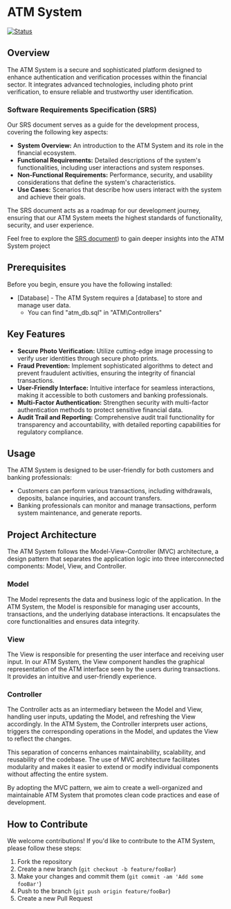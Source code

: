 # ATM System
[![Status](https://img.shields.io/badge/Status-End-brightgreen)](https://github.com/your-username/task-management-system)

## Overview

The ATM System is a secure and sophisticated platform designed to enhance authentication and verification processes within the financial sector. It integrates advanced technologies, including photo print verification, to ensure reliable and trustworthy user identification.

### Software Requirements Specification (SRS)

Our SRS document serves as a guide for the development process, covering the following key aspects:

- **System Overview:** An introduction to the ATM System and its role in the financial ecosystem.
- **Functional Requirements:** Detailed descriptions of the system's functionalities, including user interactions and system responses.
- **Non-Functional Requirements:** Performance, security, and usability considerations that define the system's characteristics.
- **Use Cases:** Scenarios that describe how users interact with the system and achieve their goals.

The SRS document acts as a roadmap for our development journey, ensuring that our ATM System meets the highest standards of functionality, security, and user experience.

Feel free to explore the [SRS document](https://docs.google.com/document/d/1REhPUTY3REhDIlN-QARpUjZYE9EjkLX-/edit?usp=sharing&ouid=108076421560717707245&rtpof=true&sd=true)) to gain deeper insights into the ATM System project

## Prerequisites

Before you begin, ensure you have the following installed:

- [Database] - The ATM System requires a [database] to store and manage user data.
  - You can find "atm_db.sql" in "ATM\Controllers"

## Key Features

- **Secure Photo Verification:** Utilize cutting-edge image processing to verify user identities through secure photo prints.
- **Fraud Prevention:** Implement sophisticated algorithms to detect and prevent fraudulent activities, ensuring the integrity of financial transactions.
- **User-Friendly Interface:** Intuitive interface for seamless interactions, making it accessible to both customers and banking professionals.
- **Multi-Factor Authentication:** Strengthen security with multi-factor authentication methods to protect sensitive financial data.
- **Audit Trail and Reporting:** Comprehensive audit trail functionality for transparency and accountability, with detailed reporting capabilities for regulatory compliance.

## Usage

The ATM System is designed to be user-friendly for both customers and banking professionals:

- Customers can perform various transactions, including withdrawals, deposits, balance inquiries, and account transfers.
- Banking professionals can monitor and manage transactions, perform system maintenance, and generate reports.


## Project Architecture

The ATM System follows the Model-View-Controller (MVC) architecture, a design pattern that separates the application logic into three interconnected components: Model, View, and Controller.

### Model

The Model represents the data and business logic of the application. In the ATM System, the Model is responsible for managing user accounts, transactions, and the underlying database interactions. It encapsulates the core functionalities and ensures data integrity.

### View

The View is responsible for presenting the user interface and receiving user input. In our ATM System, the View component handles the graphical representation of the ATM interface seen by the users during transactions. It provides an intuitive and user-friendly experience.

### Controller

The Controller acts as an intermediary between the Model and View, handling user inputs, updating the Model, and refreshing the View accordingly. In the ATM System, the Controller interprets user actions, triggers the corresponding operations in the Model, and updates the View to reflect the changes.

This separation of concerns enhances maintainability, scalability, and reusability of the codebase. The use of MVC architecture facilitates modularity and makes it easier to extend or modify individual components without affecting the entire system.

By adopting the MVC pattern, we aim to create a well-organized and maintainable ATM System that promotes clean code practices and ease of development.


## How to Contribute

We welcome contributions! If you'd like to contribute to the ATM System, please follow these steps:

1. Fork the repository
2. Create a new branch (`git checkout -b feature/fooBar`)
3. Make your changes and commit them (`git commit -am 'Add some fooBar'`)
4. Push to the branch (`git push origin feature/fooBar`)
5. Create a new Pull Request

